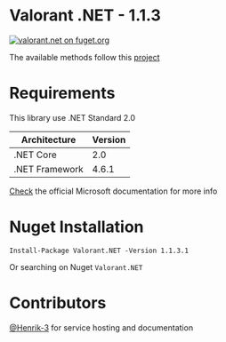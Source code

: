 # Valorant .NET - 1.1.3
[![valorant.net on fuget.org](https://www.fuget.org/packages/valorant.net/badge.svg?v=1.1.3.1)](https://www.fuget.org/packages/valorant.net/1.1.3.1)

The available methods follow this [project](https://github.com/Henrik-3/unofficial-valorant-api)

# Requirements
This library use .NET Standard 2.0

|Architecture|Version|
|-|-|
| .NET Core | 2.0 |
| .NET Framework | 4.6.1 |

[Check](https://docs.microsoft.com/en-us/dotnet/standard/net-standard) the official Microsoft documentation for more info

# Nuget Installation
```Install-Package Valorant.NET -Version 1.1.3.1```

Or searching on Nuget ```Valorant.NET```


# Contributors
[@Henrik-3](https://github.com/Henrik-3/unofficial-valorant-api) for service hosting and documentation
